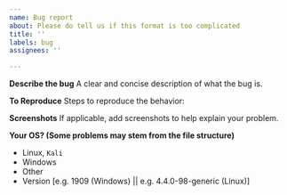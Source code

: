 ```yaml
---
name: Bug report
about: Please do tell us if this format is too complicated
title: ''
labels: bug
assignees: ''

---
```


**Describe the bug**
A clear and concise description of what the bug is.

**To Reproduce**
Steps to reproduce the behavior:

**Screenshots**
If applicable, add screenshots to help explain your problem.

**Your OS? (Some problems may stem from the file structure)**
 - Linux, `Kali`
 - Windows
 - Other
 - Version [e.g. 1909 (Windows) || e.g. 4.4.0-98-generic (Linux)]
